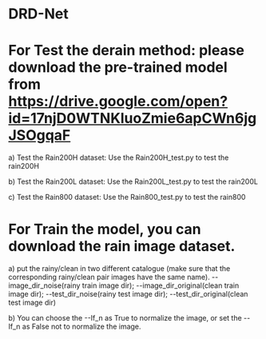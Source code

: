 # DRD-Net

# For Test the derain method: please download the pre-trained model from https://drive.google.com/open?id=17njD0WTNKluoZmie6apCWn6jgJSOgqaF
a) Test the Rain200H dataset: Use the Rain200H_test.py to test the rain200H

b) Test the Rain200L dataset: Use the Rain200L_test.py to test the rain200L

c) Test the Rain800 dataset: Use the Rain800_test.py to test the rain800


# For Train the model, you can download the rain image dataset.
a) put the rainy/clean in two different catalogue (make sure that the corresponding rainy/clean pair images have the same name).
-- image_dir_noise(rainy train image dir); --image_dir_original(clean train image dir); --test_dir_noise(rainy test image dir); --test_dir_original(clean test image dir) 

b) You can choose the --If_n as True to normalize the image, or set the --If_n as False not to normalize the image.
